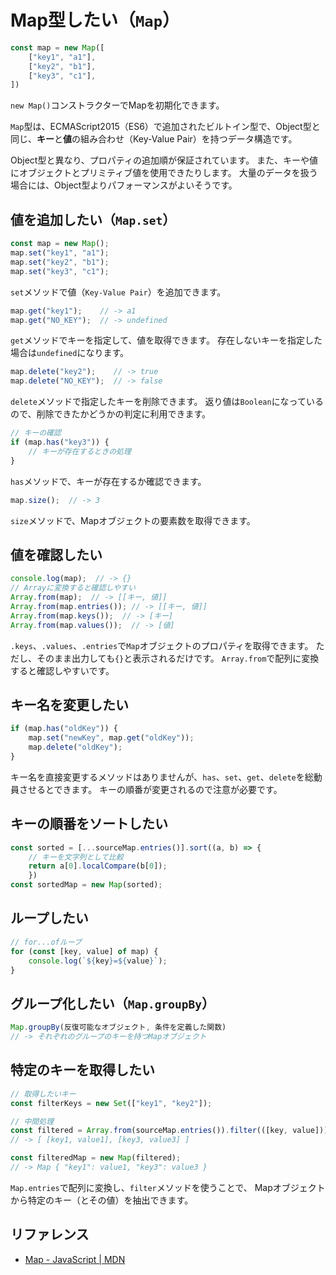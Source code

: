 # Map型したい（`Map`）

```js
const map = new Map([
    ["key1", "a1"],
    ["key2", "b1"],
    ["key3", "c1"],
])
```

`new Map()`コンストラクターでMapを初期化できます。

`Map`型は、ECMAScript2015（ES6）で追加されたビルトイン型で、Object型と同じ、**キー**と**値**の組み合わせ（Key-Value Pair）を持つデータ構造です。

Object型と異なり、プロパティの追加順が保証されています。
また、キーや値にオブジェクトとプリミティブ値を使用できたりします。
大量のデータを扱う場合には、Object型よりパフォーマンスがよいそうです。

## 値を追加したい（`Map.set`）

```js
const map = new Map();
map.set("key1", "a1");
map.set("key2", "b1");
map.set("key3", "c1");
```

`set`メソッドで値（`Key-Value Pair`）を追加できます。

```js
map.get("key1");    // -> a1
map.get("NO_KEY");  // -> undefined
```

`get`メソッドでキーを指定して、値を取得できます。
存在しないキーを指定した場合は`undefined`になります。

```js
map.delete("key2");    // -> true
map.delete("NO_KEY");  // -> false
```

`delete`メソッドで指定したキーを削除できます。
返り値は`Boolean`になっているので、削除できたかどうかの判定に利用できます。

```js
// キーの確認
if (map.has("key3")) {
    // キーが存在するときの処理
}
```

`has`メソッドで、キーが存在するか確認できます。

```js
map.size();  // -> 3
```

`size`メソッドで、Mapオブジェクトの要素数を取得できます。

## 値を確認したい

```js
console.log(map);  // -> {}
// Arrayに変換すると確認しやすい
Array.from(map);  // -> [[キー, 値]]
Array.from(map.entries()); // -> [[キー, 値]]
Array.from(map.keys());  // -> [キー]
Array.from(map.values());  // -> [値]
```

`.keys`、`.values`、`.entries`で`Map`オブジェクトのプロパティを取得できます。
ただし、そのまま出力しても`{}`と表示されるだけです。
`Array.from`で配列に変換すると確認しやすいです。

## キー名を変更したい

```js
if (map.has("oldKey")) {
    map.set("newKey", map.get("oldKey"));
    map.delete("oldKey");
}
```

キー名を直接変更するメソッドはありませんが、`has`、`set`、`get`、`delete`を総動員させるとできます。
キーの順番が変更されるので注意が必要です。

## キーの順番をソートしたい

```js
const sorted = [...sourceMap.entries()].sort((a, b) => {
    // キーを文字列として比較
    return a[0].localCompare(b[0]);
    })
const sortedMap = new Map(sorted);
```

## ループしたい

```js
// for...ofループ
for (const [key, value] of map) {
    console.log(`${key}=${value}`);
}
```

## グループ化したい（`Map.groupBy`）

```js
Map.groupBy(反復可能なオブジェクト, 条件を定義した関数)
// -> それぞれのグループのキーを持つMapオブジェクト
```

## 特定のキーを取得したい

```js
// 取得したいキー
const filterKeys = new Set(["key1", "key2"]);

// 中間処理
const filtered = Array.from(sourceMap.entries()).filter(([key, value])) => filterKeys.has(key);
// -> [ [key1, value1], [key3, value3] ]

const filteredMap = new Map(filtered);
// -> Map { "key1": value1, "key3": value3 }
```

`Map.entries`で配列に変換し、`filter`メソッドを使うことで、
Mapオブジェクトから特定のキー（とその値）を抽出できます。

## リファレンス

- [Map - JavaScript | MDN](https://developer.mozilla.org/ja/docs/Web/JavaScript/Reference/Global_Objects/Map)
